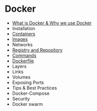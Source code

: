 # Docker

- [What is Docker & Why we use Docker](What_is_Docker_&_Why_we_use_Docker.md)
- Installation
- [Containers](containers.md)
- [Images](Images.md)
- Networks
- [Registry and Repository](Registry_and_Repository.md)
- [Commands](Commands.md)
- [Dockerfile](Dockerfile.md)
- Layers
- Links
- Volumes
- Exposing Ports
- Tips & Best Practices
- Docker-Compose
- Security
- Docker swarm
